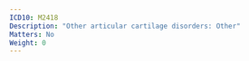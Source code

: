 ```yaml
---
ICD10: M2418
Description: "Other articular cartilage disorders: Other"
Matters: No
Weight: 0
---
```

